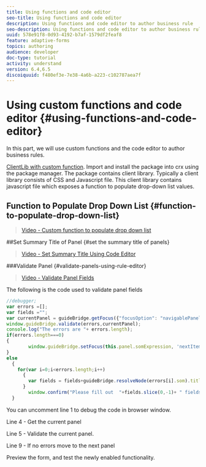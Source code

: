 ```yaml
---
title: Using functions and code editor
seo-title: Using functions and code editor
description: Using functions and code editor to author business rule
seo-description: Using functions and code editor to author business rule
uuid: 578e91f8-0d93-4192-b7af-1579df2feaf8
feature: adaptive-forms
topics: authoring
audience: developer
doc-type: tutorial
activity: understand
version: 6.4,6.5
discoiquuid: f480ef3e-7e38-4a6b-a223-c102787aea7f
---
```


# Using custom functions and code editor {#using-functions-and-code-editor}

In this part, we will use custom functions and the code editor to author business rules.

[ClientLib with custom function](assets/helpxclientlibs.zip).
Import and install the package into  crx  using the package manager. The package contains client library. Typically a client library consists of CSS and Javascript file. This client library contains javascript file which exposes a function to populate drop-down list values.


## Function to Populate Drop Down List {#function-to-populate-drop-down-list}

>[Video - Custom function to populate drop down list](https://video.tv.adobe.com/v/22282?quality=9)

##Set Summary Title of Panel {#set the summary title of panels}

>[Video - Set Summary Title Using Code Editor](https://video.tv.adobe.com/v/28387?quality=9)

###Validate Panel {#validate-panels-using-rule-editor}

>[Video - Validate Panel Fields](https://video.tv.adobe.com/v/28409?quality=9)

The following is the code used to validate panel fields

``` javascript {.line-numbers}
//debugger;
var errors =[];
var fields ="";
var currentPanel = guideBridge.getFocus({"focusOption": "navigablePanel"});
window.guideBridge.validate(errors,currentPanel);
console.log("The errors are "+ errors.length);
if(errors.length===0)
{
        window.guideBridge.setFocus(this.panel.somExpression, 'nextItem', true);
}
else
  {
    for(var i=0;i<errors.length;i++)
      {
        var fields = fields+guideBridge.resolveNode(errors[i].som).title+" , ";
      }
        window.confirm("Please fill out  "+fields.slice(0,-1)+ " fields");
  }
```

You can uncomment line 1 to  debug  the code in  browser  window.

Line 4 - Get the current panel

Line 5 - Validate the current panel.

Line 9 - If no errors move to the next panel

Preview the form, and test the newly enabled functionality.

